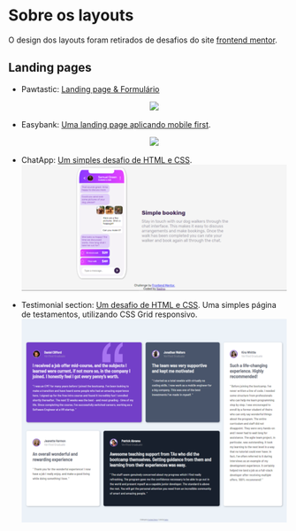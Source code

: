 # Sobre os layouts

O design dos layouts foram retirados de desafios do site [frontend mentor](https://www.frontendmentor.io/challenges 'Frontend mentor challenges').

## Landing pages

- Pawtastic: [Landing page & Formulário](https://github.com/Nadno/Pawtastic 'Pawtastic')
  <p align="center"><img src="https://media.giphy.com/media/hJKgptxoBEQuXh1vPC/giphy.gif" /></p>

- Easybank: [Uma landing page aplicando mobile first](/layouts/easybank-landing-page 'Easybank').
  <p align="center"><img src="https://media.giphy.com/media/2Mq2YfNFomJTcgp8Gb/giphy.gif" /></p>

- ChatApp: [Um simples desafio de HTML e CSS](/layouts/chat-app-css 'ChatApp').
  ![](/layouts/chat-app-css/desktop.png)

- Testimonial section: [Um desafio de HTML e CSS](/layouts/testimonials-section 'testimonial section').
  Uma simples página de testamentos, utilizando CSS Grid responsivo.
  ![](/layouts/testimonials-section/desktop.png)
